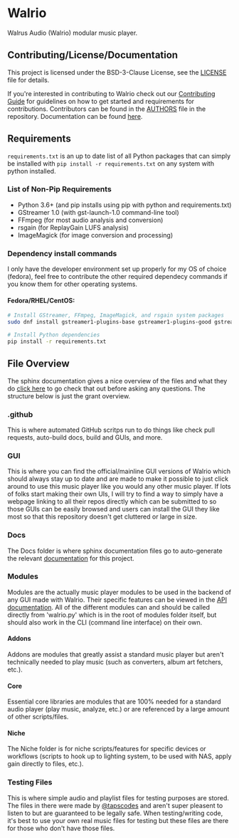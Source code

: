 # Walrio
Walrus Audio (Walrio) modular music player.

## Contributing/License/Documentation
This project is licensed under the BSD-3-Clause License, see the [LICENSE](LICENSE) file for details. 

If you're interested in contributing to Walrio check out our [Contributing Guide](CONTRIBUTING.md) for guidelines on how to get started and requirements for contributions. Contributors can be found in the [AUTHORS](AUTHORS) file in the repository. Documentation can be found [here](https://tapsoss.github.io/Walrio/api/).

## Requirements
`requirements.txt` is an up to date list of all Python packages that can simply be installed with `pip install -r requirements.txt` on any system with python installed.

### List of Non-Pip Requirements
- Python 3.6+ (and pip installs using pip with python and requirements.txt)
- GStreamer 1.0 (with gst-launch-1.0 command-line tool)
- FFmpeg (for most audio analysis and conversion)
- rsgain (for ReplayGain LUFS analysis)
- ImageMagick (for image conversion and processing)

### Dependency install commands
I only have the developer environment set up properly for my OS of choice (fedora), feel free to contribute the other required dependecy commands if you know them for other operating systems.

#### Fedora/RHEL/CentOS:
```bash
# Install GStreamer, FFmpeg, ImageMagick, and rsgain system packages
sudo dnf install gstreamer1-plugins-base gstreamer1-plugins-good gstreamer1-plugins-ugly gstreamer1-tools ffmpeg ImageMagick rsgain

# Install Python dependencies
pip install -r requirements.txt
```

## File Overview
The sphinx documentation gives a nice overview of the files and what they do [click here](https://tapsoss.github.io/Walrio/api/index.html#module-overview) to go check that out before asking any questions. The structure below is just the grant overview.

### .github
This is where automated GitHub scritps run to do things like check pull requests, auto-build docs, build and GUIs, and more.

### GUI
This is where you can find the official/mainline GUI versions of Walrio which should always stay up to date and are made to make it possible to just click around to use this music player like you would any other music player. If lots of folks start making their own UIs, I will try to find a way to simply have a webpage linking to all their repos directly which can be submitted to so those GUIs can be easily browsed and users can install the GUI they like most so that this repository doesn't get cluttered or large in size.

### Docs
The Docs folder is where sphinx documentation files go to auto-generate the relevant [documentation](https://tapsoss.github.io/Walrio/) for this project.

### Modules
Modules are the actually music player modules to be used in the backend of any GUI made with Walrio. Their specific features can be viewed in the [API documentation](https://tapsoss.github.io/Walrio/api/index.html). All of the different modules can and should be called directly from 'walrio.py' which is in the root of modules folder itself, but should also work in the CLI (command line interface) on their own.

#### Addons
Addons are modules that greatly assist a standard music player but aren't technically needed to play music (such as converters, album art fetchers, etc.).

#### Core
Essential core libraries are modules that are 100% needed for a standard audio player (play music, analyze, etc.) or are referenced by a large amount of other scripts/files.

#### Niche
The Niche folder is for niche scripts/features for specific devices or workflows (scripts to hook up to lighting system, to be used with NAS, apply gain directly to files, etc.).

### Testing Files
This is where simple audio and playlist files for testing purposes are stored. The files in there were made by [@tapscodes](https://github.com/tapscodes) and aren't super pleasent to listen to but are guaranteed to be legally safe. When testing/writing code, it's best to use your own real music files for testing but these files are there for those who don't have those files.